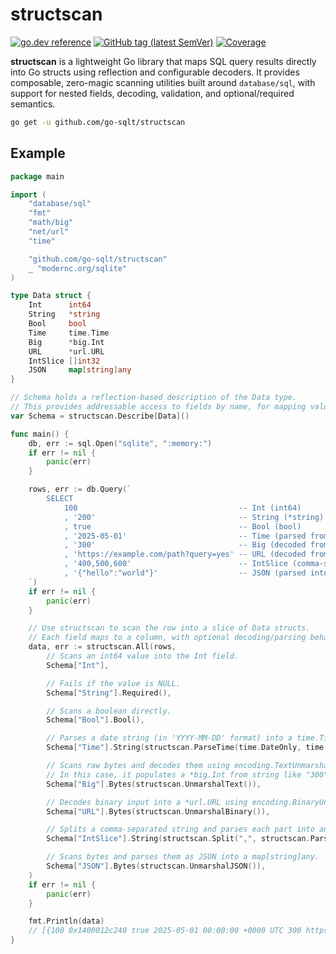 # structscan

[![go.dev reference](https://img.shields.io/badge/go.dev-reference-007d9c?logo=go&logoColor=white)](https://pkg.go.dev/github.com/go-sqlt/structscan)
[![GitHub tag (latest SemVer)](https://img.shields.io/github/tag/go-sqlt/structscan.svg?style=social)](https://github.com/go-sqlt/structscan/tags)
[![Coverage](https://img.shields.io/badge/Coverage-57.0%25-yellow)](https://github.com/go-sqlt/structscan/actions)

**structscan** is a lightweight Go library that maps SQL query results directly into Go structs using reflection and configurable decoders. It provides composable, zero-magic scanning utilities built around `database/sql`, with support for nested fields, decoding, validation, and optional/required semantics.

```sh
go get -u github.com/go-sqlt/structscan
```

## Example

```go
package main

import (
	"database/sql"
	"fmt"
	"math/big"
	"net/url"
	"time"

	"github.com/go-sqlt/structscan"
	_ "modernc.org/sqlite"
)

type Data struct {
	Int      int64
	String   *string
	Bool     bool
	Time     time.Time
	Big      *big.Int
	URL      *url.URL
	IntSlice []int32
	JSON     map[string]any
}

// Schema holds a reflection-based description of the Data type.
// This provides addressable access to fields by name, for mapping values.
var Schema = structscan.Describe[Data]()

func main() {
	db, err := sql.Open("sqlite", ":memory:")
	if err != nil {
		panic(err)
	}

	rows, err := db.Query(`
		SELECT
			100                                    -- Int (int64)
			, '200'                                -- String (*string)
			, true                                 -- Bool (bool)
			, '2025-05-01'                         -- Time (parsed from string)
			, '300'                                -- Big (decoded from text)
			, 'https://example.com/path?query=yes' -- URL (decoded from binary)
			, '400,500,600'                        -- IntSlice (comma-separated ints)
			, '{"hello":"world"}'                  -- JSON (parsed into a map)
	`)
	if err != nil {
		panic(err)
	}

	// Use structscan to scan the row into a slice of Data structs.
	// Each field maps to a column, with optional decoding/parsing behavior.
	data, err := structscan.All(rows,
		// Scans an int64 value into the Int field.
		Schema["Int"],

		// Fails if the value is NULL.
		Schema["String"].Required(),

		// Scans a boolean directly.
		Schema["Bool"].Bool(),

		// Parses a date string (in 'YYYY-MM-DD' format) into a time.Time.
		Schema["Time"].String(structscan.ParseTime(time.DateOnly, time.UTC)),

		// Scans raw bytes and decodes them using encoding.TextUnmarshaler.
		// In this case, it populates a *big.Int from string like "300".
		Schema["Big"].Bytes(structscan.UnmarshalText()),

		// Decodes binary input into a *url.URL using encoding.BinaryUnmarshaler.
		Schema["URL"].Bytes(structscan.UnmarshalBinary()),

		// Splits a comma-separated string and parses each part into an int32 slice.
		Schema["IntSlice"].String(structscan.Split(",", structscan.ParseInt(10, 32))),

		// Scans bytes and parses them as JSON into a map[string]any.
		Schema["JSON"].Bytes(structscan.UnmarshalJSON()),
	)
	if err != nil {
		panic(err)
	}

	fmt.Println(data)
	// [{100 0x1400012c240 true 2025-05-01 00:00:00 +0000 UTC 300 https://example.com/path?query=yes [400 500 600] map[hello:world]}]
}
```